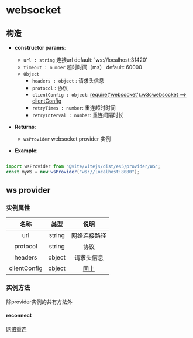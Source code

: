 # websocket

## 构造

- **constructor params**: 

  * `url : string` 连接url  default: 'ws://localhost:31420'
  * `timeout : number` 超时时间（ms） default: 60000
  * `Object` 
	- `headers : object` : 请求头信息
    - `protocol` : 协议
    - `clientConfig : object`: [require('websocket').w3cwebsocket ==> clientConfig](https://github.com/theturtle32/WebSocket-Node/blob/58f301a6e245ee25c4ca50dbd6e3d30c69c9d3d1/docs/WebSocketClient.md)
    - `retryTimes : number`: 重连超时时间
    - `retryInterval : number`: 重连间隔时长

- **Returns**: 
	- `wsProvider` websocket provider 实例

- **Example**:

```javascript

import wsProvider from "@vite/vitejs/dist/es5/provider/WS";
const myWs = new wsProvider("ws://localhost:8080");

```

## ws provider

### 实例属性

|  名称  | 类型 | 说明 |
|:------------:|:-----:|:-----:|
| url | string | 网络连接路径 |
| protocol | string | 协议 |
| headers | object | 请求头信息 |
| clientConfig | object | [同上](https://github.com/theturtle32/WebSocket-Node/blob/58f301a6e245ee25c4ca50dbd6e3d30c69c9d3d1/docs/WebSocketClient.md)|

### 实例方法
除provider实例的共有方法外

#### reconnect
网络重连
